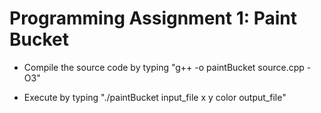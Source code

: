 Programming Assignment 1: Paint Bucket 
=================================================================

* Compile the source code by typing "g++ -o paintBucket source.cpp -O3"

* Execute by typing "./paintBucket  input_file  x y color output_file"
